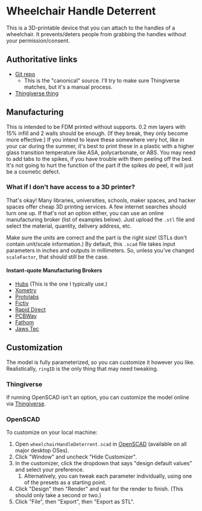 # Wheelchair Handle Deterrent
This is a 3D-printable device that you can attach to the handles of a wheelchair.
It prevents/deters people from grabbing the handles without your permission/consent.

## Authoritative links
- [Git repo](https://github.com/Joedang/wheelchairHandleDeterrent)
    - This is the "canonical" source. I'll try to make sure Thingiverse matches, but it's a manual process.
- [Thingiverse thing](https://www.thingiverse.com/thing:6600517)

## Manufacturing
This is intended to be FDM printed without supports.
0.2 mm layers with 15% infill and 2 walls should be enough. (If they break, they only become more effective.)
If you intend to leave these somewhere very hot, like in your car during the summer, 
it's best to print these in a plastic with a higher glass transition temperature like ASA, polycarbonate, or ABS.
You may need to add tabs to the spikes, if you have trouble with them peeling off the bed.
It's not going to hurt the function of the part if the spikes *do* peel, it will just be a cosmetic defect.

### What if I don't have access to a 3D printer?
That's okay! Many libraries, universities, schools, maker spaces, and hacker spaces offer cheap 3D printing services.
A few internet searches should turn one up.
If that's not an option either, you can use an online manufacturing broker (list of examples below).
Just upload the `.stl` file and select the material, quantity, delivery address, etc.

Make sure the units are correct and the part is the right size! (STLs don't contain unit/scale information.)
By default, this `.scad` file takes input parameters in inches and outputs in millimeters.
So, unless you've changed `scaleFactor`, that should still be the case.

#### Instant-quote Manufacturing Brokers
- [Hubs](https://www.hubs.com/) (This is the one I typically use.)
- [Xometry](https://www.xometry.com)
- [Protolabs](https://www.protolabs.com/services/3d-printing/)
- [Fictiv](https://www.fictiv.com/3d-printing-service)
- [Rapid Direct](https://www.rapiddirect.com/services/3d-printing/)
- [PCBWay](https://www.pcbway.com/rapid-prototyping/manufacture/)
- [Fathom](https://fathommfg.com/3d-printing-quotes)
- [Jaws Tec](https://app.jawstec.com/3d-print-quote/)

## Customization
The model is fully parameterized, so you can customize it however you like.
Realistically, `ringID` is the only thing that may need tweaking.

### Thingiverse
If running OpenSCAD isn't an option, you can customize the model online via 
[Thingiverse](https://www.thingiverse.com/apps/customizer/run?thing_id=6600517).

### OpenSCAD
To customize on your local machine:

1. Open `wheelchairHandleDeterrent.scad` in [OpenSCAD](https://openscad.org/) (available on all major desktop OSes).
1. Click "Window" and uncheck "Hide Customizer".
1. In the customizer, click the dropdown that says "design default values" and select your preference.
    1. Alternatively, you can tweak each parameter individually, using one of the presets as a starting point.
1. Click "Design" then "Render" and wait for the render to finish. (This should only take a second or two.)
1. Click "File", then "Export", then "Export as STL".
